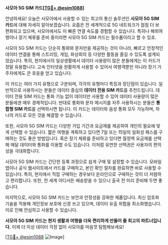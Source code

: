 **사모아 5G SIM 카드[[TG💪+ @esim1088](https://t.me/s/esim1088)]**

안녕하세요! 오늘은 사모아에서 사용할 수 있는 최고의 통신 솔루션인 **사모아 5G SIM 카드**에 대해 자세히 알아보겠습니다. 요즘은 전 세계적으로 5G 네트워크가 점점 더 보편화되고 있으며, 사모아에서도 이 빠른 연결 속도를 경험할 수 있습니다. 특히나 해외여행이나 장기 체류를 준비 중이라면 사모아 5G SIM 카드는 필수품이라고 할 수 있죠.

사모아 5G SIM 카드는 단순히 통화와 문자만을 제공하는 것이 아니라, 빠르고 안정적인 데이터 연결을 통해 스트리밍, 게임, 화상회의 등 다양한 활동을 즐길 수 있도록 설계되었습니다. 특히, 현지에서의 일상생활에서 데이터 사용량이 많은 분들에게는 이 카드가 정말 유용합니다. 고속 인터넷을 원활하게 사용할 수 있어서 여행객뿐만 아니라 장기 거주자에게도 큰 호응을 얻고 있습니다.

이 카드는 여러 가지 유형으로 구분되며, 각각의 유형마다 특징과 장단점이 있습니다. 일반적으로 사용하시는 분들은 데이터 중심의 **데이터 전용 SIM 카드**를 추천드립니다. 데이터 전용 SIM 카드는 통화 기능 없이 데이터만 사용할 수 있어 데이터 사용량이 많은 분들에겐 매우 경제적입니다. 반대로 통화와 문자 메시지를 자주 사용하시는 분들은 **통합형 SIM 카드**를 선택하시면 됩니다. 이 카드는 데이터와 음성 통화 모두 가능하며, 하나의 카드로 모든 것을 해결할 수 있습니다.

또한, 사모아 5G SIM 카드는 다양한 가입 기간과 요금제를 제공하여 개인의 필요에 맞게 선택할 수 있습니다. 짧은 여행을 계획하고 있다면 7일 또는 15일의 일회성 패스를 구매하는 것도 좋은 방법입니다. 혹은 장기 체류를 준비하고 있다면 월정액 요금제를 선택해 매달 데이터와 통화를 이용할 수도 있습니다. 이처럼 유연한 선택권은 사용자의 편의성을 극대화합니다.

사모아 5G SIM 카드는 간단한 등록 과정으로 쉽게 구매 및 설정할 수 있습니다. 모바일 앱이나 공식 웹사이트에서 카드를 구매하고, 본인 확인 절차를 완료하면 바로 사용할 수 있습니다. 특히, 현지에서 직접 구매하는 경우보다 온라인으로 구매하는 것이 더 저렴하고 편리합니다. 또한, 전 세계 어디서든 배송받을 수 있으니 출국 전 미리 준비해 두면 좋습니다.

마지막으로, 사모아 5G SIM 카드는 보안과 안정성을 강화한 제품입니다. 최신 암호화 기술을 적용해 개인정보 보호에 신경 쓰고 있으며, 데이터 유출 위험을 최소화했습니다. 이로 인해 안심하고 사용할 수 있습니다.

**사모아 5G SIM 카드는 현지 생활과 여행을 더욱 편리하게 만들어 줄 최고의 파트너입니다.** 이제 더 이상 데이터 걱정 없이 사모아를 마음껏 탐험해보세요!

[[TG💪+ @esim1088](https://t.me/s/esim1088) ![Image](https://i.postimg.cc/Y0z9fWf4/image.png)]